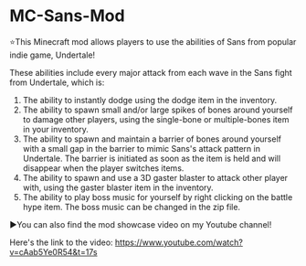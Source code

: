 # MC-Sans-Mod
⭐This Minecraft mod allows players to use the abilities of Sans from popular indie game, Undertale!

These abilities include every major attack from each wave in the Sans fight from Undertale, which is:

1. The ability to instantly dodge using the dodge item in the inventory.
2. The ability to spawn small and/or large spikes of bones around yourself to damage other players, using the single-bone or multiple-bones item in your inventory.
3. The ability to spawn and maintain a barrier of bones around yourself with a small gap in the barrier to mimic Sans's attack pattern in Undertale. The barrier is initiated as soon as the item is held and will disappear when the player switches items.
4. The ability to spawn and use a 3D gaster blaster to attack other player with, using the gaster blaster item in the inventory.
5. The ability to play boss music for yourself by right clicking on the battle hype item. The boss music can be changed in the zip file.

▶️You can also find the mod showcase video on my Youtube channel!

Here's the link to the video: https://www.youtube.com/watch?v=cAab5Ye0R54&t=17s
